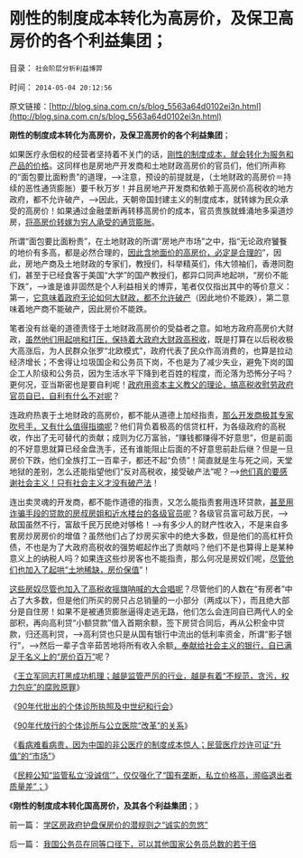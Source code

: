 # 刚性的制度成本转化为高房价，及保卫高房价的各个利益集团；

目录： `社会阶层分析利益博羿` 

时间： `2014-05-04 20:12:56` 

原文链接：[http://blog.sina.com.cn/s/blog_5563a64d0102ei3n.html](http://blog.sina.com.cn/s/blog_5563a64d0102ei3n.html)

**刚性的制度成本转化为高房价，及保卫高房价的各个利益集团**；

如果医疗永佃权的经营者坚持着不关门的话，[刚性的制度成本，就会转化为服务和产品的价格](../../../2014/5/3/为什么中国的非公医疗只能价格高，不得不“质量差”？.md)。这同样也是房地产开发商和土地财政高房价的官员们，他们所声称的“面包要比面粉贵”的道理，——>注意，预设的前提就是，（土地财政的高房价＝持续的恶性通货膨胀）要千秋万岁！并且房地产开发商和依赖于高房价高税收的地方政府，都不允许破产，——>因此，天朝帝国封建主义的制度成本，就转嫁为民众承受的高房价！如果通过金融垄断再转移高房价的成本，官员贵族就蜂涌地多渠道炒房，[将高房价转嫁为穷人承受的通货膨胀](../../../2014/4/1/为什么中国的通胀推高房价，却在股市和所有实体经济中都滞胀？.md)。

所谓“面包要比面粉贵”，在土地财政的所谓“房地产市场”之中，指“无论政府饕餮的地价有多高，都是必然合理的，[因此含地面价的高房价，必定是合理的](../../../2013/9/7/向国际接轨的国产地王和刚需的中国特色；.md)”，因此，房地产商及土地财政的专家们，教授们，科举精英们，伟大领袖们，香港同胞们，甚至于已经食客于美国“大学”的国产教授们，都异口同声地起哄，“房价不能下跌”，——>谁是谁非固然是个人利益相关的博弈，笔者仅仅指出其中的等价意义：第一，[它意味着政府无论如何大财政，都不允许破产](../../../2011/10/24/中央担保的地方债相当于税收，李嘉图等效将被国人熟知.md)（因此地价不能跌），第二意味着地产商不能破产，因此房价不能跌。

笔者没有丝毫的道德责怪于土地财政高房价的受益者之意。如地方政府高房价大财政，[虽然他们用起哄和打压，保持着大政府大财政高税收](../../../2013/12/21/从“计生的顽强”感知“高房价集团的顽固”.md)，既是打算在以后税收极大高涨后，为人民群众张罗“北欧模式”，政府代表了民众作高消费的，也算是拉动经济增长；不舍得让垃圾国企和公务员下岗，不也是为了减少失业，避免下岗的国企工人阶级和公务员，因为生活水平下降到老百姓的程度，而沦落为恐怖分子吗？更何况，亚当斯密也是要自利呢！[政府用资本主义教父的理论，搞高税收慰劳政府官员自已，自利有什么不对呢](../../../2014/3/2/林语堂动物的精英称为民粹公知；公务员起哄加薪的法团主义.md)？

连政府热衷于土地财政的高房价，都不能从道德上加经指责，[那么开发商极其专家吹号手，又有什么值得指摘呢](../../../2013/9/27/董藩教授的反证了社会主义荒谬绝伦，可能证明了他是大英雄.md)？他们背负着极高的信贷杠杆，为各级政府的高税收，作出了无可替代的贡献；成则为亿万富翁，“赚钱都赚得不好意思”，但是前面的不好意思就算已经金盘洗手，还有谁能阻止后面的不好意思前赴后继？但是一旦房价下跌，他们全族打工一百辈子，都还不起“负债”！简直就是生与死之间，天堂地狱的差别，怎么还能指望他们“反对高税收，接受破产法”呢？——>[他们真的要感谢社会主义！只有社会主义才没有破产法](../../../2008/6/8/天地良心！房价终究会涨的.md)！

连出卖灵魂的开发商，都不能作道德的指责，又怎么能指责套用连环贷款，[甚至用诈骗手段的贷款的房叔房姐和近水楼台的各级官员呢](../../../2013/2/6/N多套房不是腐败，不是犯罪，甚至不是灰色收入.md)？各级官员富可敌万民，——>敌国虽然不行，富敌千民万民绝对够格！——>有多少人的财产性收入，不是来自多套房炒房房价的增值？虽然他们占了炒房买家中的绝大多数，但是他们的高杠杆负债，不也是为了大政府高税收的强势崛起作出了贡献吗？他们不是也算得上是某种意义上的纳税人吗？如果连这些炒房客也不能指责，那么何况是房奴们呢，[尽管他们也加入了起哄“土地稀缺，房价保值](../../../2014/1/8/小产权房是私有产权，已经终结了高房价所有合法理由.md)”！

[这些房奴尽管也加入了高税收摇旗呐喊的大合唱呢](../../../2013/3/4/炒房客需要理解纳税人的焦虑：三驾马车是不归路！.md)？尽管他们的人数在“有房者”中占了大多数，但是他们所买的房只占总销量的一小部分（两成以下），而且绝大部分是自住房！如果不是被通货膨胀逼得走逃无路，他们怎么会连同自已两代人的全部积，再向高利贷“小额贷款”借入首期余额，签下房贷合同后，再从公积金中贷款，归还高利贷，——>高利贷也只是从国有银行中流出的低利率资金，所谓“影子银行”，——>然后一辈子含辛茹苦地将所有收入余额[，奉献给社会主义的银行，自已满足于名义上的“房价百万”](../../../2013/2/25/限购是救炒房客！不要把自已炒成咸鱼！.md)呢？

《[王立军同志打黑成功机理；越是监管严厉的行业，越是有着“不规范，贪污，权力包庇”的腐败原罪](../../../2014/4/28/王立军同志“总有一条法治死你”的打黑机理.md)》

《[90年代批出的个体诊所执照及中世纪和行会](../../../2014/4/29/90年代批出的个体诊所执照及中世纪和行会.md)》

《[90年代放行的个体诊所与公立医院“改革”的关系](../../../2014/4/30/90年代放行的个体诊所与公立医院“改革”的关系.md)》

《[看病难看病贵，因为中国的非公医疗的制度成本惊人；民营医疗炒许可证“升值”的“市场”](../../../2014/5/1/看病难看病贵，因为中国的非公医疗的制度成本惊人.md)》

《[民粹公知“监管私立‘没诚信’”，仅仅强化了“国有垄断，私立价格高，濒临退出者质量差”；](../../../2014/5/3/为什么中国的非公医疗只能价格高，不得不“质量差”？.md)》

《**刚性的制度成本转化国高房价，及其各个利益集团**；》

前一篇： [学区房政府护盘保房价的潜规则之“诚实的忽悠”](../../../2014/5/6/学区房政府护盘保房价的潜规则之“诚实的忽悠”.md)

后一篇： [我国公务员在同等口径下，可以其他国家公务员总数的若干倍](../../../2014/4/30/我国公务员在同等口径下，可以其他国家公务员总数的若干倍.md)

